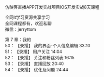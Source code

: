 仿映客直播APP开发实战项目IOS开发实战8天课程

全网it学习资源共享学习<br>全网课程都有，欢迎私聊<br>微信：jerryttom<br>

第 7 章：我的<br> 50： 【录播】 我的界面-个人信息编辑 33:10<br> 51： 【录播】 用户关注 14:04<br> 52： 【录播】 关注和粉丝列表 16:15<br> 53： 【录播】 直播回放 20:40<br> 54： 【录播】 优化及问题 24:44